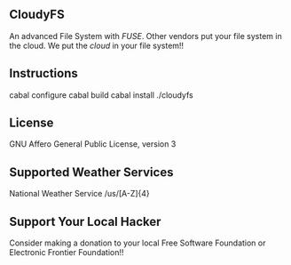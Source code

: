 CloudyFS
--------
An advanced File System with *FUSE*.
Other vendors put your file system in the cloud.
We put the *cloud* in your file system!!

Instructions
------------
cabal configure
cabal build
cabal install
./cloudyfs <mount point>

License
-------
GNU Affero General Public License, version 3

Supported Weather Services
--------------------------
National Weather Service
/us/[A-Z]{4}

Support Your Local Hacker
-------------------------
Consider making a donation to your local Free Software Foundation or Electronic Frontier Foundation!!
